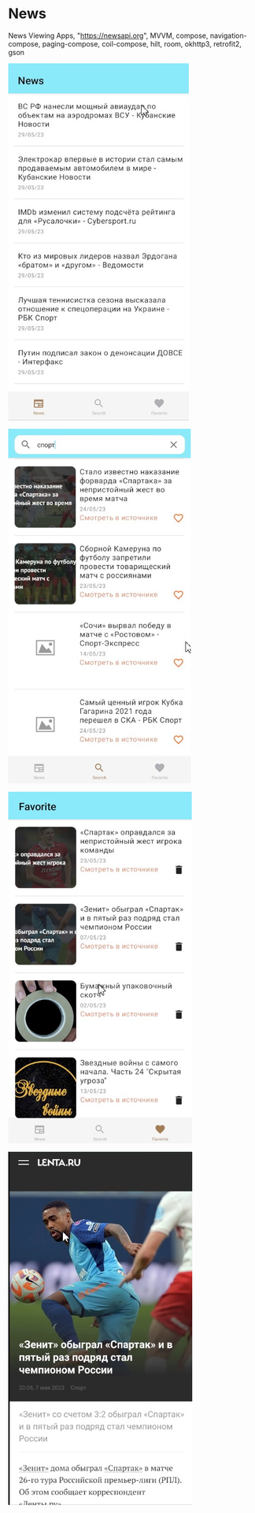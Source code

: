 # News
 News Viewing Apps, "https://newsapi.org", MVVM, compose, navigation-compose, paging-compose, coil-compose,
hilt, room, okhttp3, retrofit2, gson

![screen1](https://github.com/PetrGostev/News/blob/310b779ecb4faae9f968590fe3da650de2576060/Скриншот%2030-05-2023%20175103.jpg)

![screen2](https://github.com/PetrGostev/News/blob/main/Скриншот%2030-05-2023%20194511.jpg)

![screen3](https://github.com/PetrGostev/News/blob/main/Скриншот%2030-05-2023%20182258.jpg)

![screen4](https://github.com/PetrGostev/News/blob/main/Скриншот%2030-05-2023%20175226.jpg)
